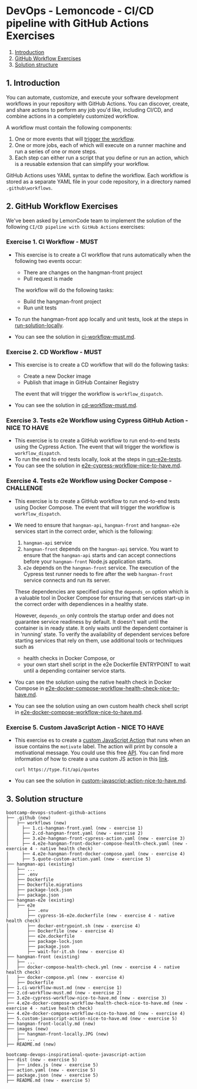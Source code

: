 # DevOps - Lemoncode - CI/CD pipeline with GitHub Actions Exercises
1. [Introduction](#intro)
2. [GitHub Workflow Exercises](#exercises)
3. [Solution structure](#structure)

<a name="intro"></a>
## 1. Introduction

You can automate, customize, and execute your software development workflows in your repository with GitHub Actions. You can discover, create, and share actions to perform any job you'd like, including CI/CD, and combine actions in a completely customized workflow.

A workflow must contain the following components:

1. One or more events that will [trigger the workflow](https://docs.github.com/en/actions/using-workflows/triggering-a-workflow).
2. One or more jobs, each of which will execute on a runner machine and run a series of one or more steps.
3. Each step can either run a script that you define or run an action, which is a reusable extension that can simplify your workflow.

GitHub Actions uses YAML syntax to define the workflow. Each workflow is stored as a separate YAML file in your code repository, in a directory named `.github\workflows`.


<a name="exercises"></a>
## 2. GitHub Workflow Exercises

We've been asked by LemonCode team to implement the solution of the following `CI/CD pipeline with GitHub Actions` exercises:

### Exercise 1. CI Workflow - MUST

* This exercise is to create a CI workflow that runs automatically when the following two events occur:
   * There are changes on the hangman-front project   
   * Pull request is made

   The workflow will do the following tasks:

   * Build the hangman-front project
   * Run unit tests

* To run the hangman-front app locally and unit tests, look at the steps in [run-solution-locally](./hangman-front-locally.md).

* You can see the solution in [ci-workflow-must.md](https://github.com/monicacrespo/bootcamp-devops-student-github-actions/tree/main/1.ci-workflow-must.md).


### Exercise 2. CD Workflow - MUST

* This exercise is to create a CD workflow that will do the following tasks:

   * Create a new Docker image 
   * Publish that image in GitHub Container Registry

   The event that will trigger the workflow is `workflow_dispatch`.

* You can see the solution in [cd-workflow-must.md](https://github.com/monicacrespo/bootcamp-devops-student-github-actions/tree/main/2.cd-workflow-must.md).


### Exercise 3. Tests e2e Workflow using Cypress GitHub Action - NICE TO HAVE

* This exercise is to create a GitHub workflow to run end-to-end tests using the Cypress Action. The event that will trigger the workflow is `workflow_dispatch`.
* To run the end to end tests locally, look at the steps in [run-e2e-tests](./hangman-front-locally.md#e2e).
* You can see the solution in [e2e-cypress-workflow-nice-to-have.md](https://github.com/monicacrespo/bootcamp-devops-student-github-actions/tree/main/3.e2e-cypress-workflow-nice-to-have.md).

### Exercise 4. Tests e2e Workflow using Docker Compose - CHALLENGE

* This exercise is to create a GitHub workflow to run end-to-end tests using Docker Compose. The event that will trigger the workflow is `workflow_dispatch`.

* We need to ensure that `hangman-api`, `hangman-front` and `hangman-e2e` services start in the correct order, which is the following:
   1. `hangman-api` service
   2. `hangman-front` depends on the `hangman-api` service. You want to ensure that the `hangman-api` starts and can accept connections before your `hangman-front` Node.js application starts. 
   3. `e2e` depends on the `hangman-front` service.  The execution of the Cypress test runner needs to fire after the web `hangman-front` service connects and run its server.

   These dependencies are specified using the `depends_on` option which is a valuable tool in Docker Compose for ensuring that services start-up in the correct order with dependiences in a healthy state.

   However, `depends_on` only controls the startup order and does not guarantee service readiness by default. It doesn't wait until the container is in ready state. It only waits until the dependent container is in 'running' state. To verify the availability of dependent services before starting services that rely on them, use additional tools or techniques such as
   * health checks in Docker Compose, or
   * your own start shell script in the e2e Dockerfile ENTRYPOINT to wait until a depending container service starts.

* You can see the solution using the native health check in Docker Compose in [e2e-docker-compose-workflow-health-check-nice-to-have.md](https://github.com/monicacrespo/bootcamp-devops-student-github-actions/tree/main/4.e2e-docker-compose-workflow-health-check-nice-to-have.md).

* You can see the solution using an own custom health check shell script in [e2e-docker-compose-workflow-nice-to-have.md](https://github.com/monicacrespo/bootcamp-devops-student-github-actions/tree/main/4.e2e-docker-compose-workflow-nice-to-have.md).

### Exercise 5. Custom JavaScript Action - NICE TO HAVE

* This exercise es to create a [custom JavaScript Action](https://github.com/Lemoncode/bootcamp-devops-lemoncode/tree/master/03-cd/exercises#4-crea-una-custom-javascript-action---opcional) that runs when an issue contains the `motivate` label. The action will print by console a motivational message. You could use this free [API](https://type.fit/#%7B%22text%22:%22Welcome%20to%20Type.fit!%5CnA%20keyboard%20typing%20practice%20web%20application.%5CnDesigned%20for%20the%20improvement%20of%20typing%20speed%20along%20with%20accuracy.%22%7D). You can find more information of how to create a una custom JS action in this [link](https://docs.github.com/es/actions/creating-actions/creating-a-javascript-action).

   `curl https://type.fit/api/quotes`

* You can see the solution in [custom-javascript-action-nice-to-have.md](https://github.com/monicacrespo/bootcamp-devops-student-github-actions/tree/main/5.custom-javascript-action-nice-to-have.md).

<a name="structure"></a>
## 3. Solution structure

```
bootcamp-devops-student-github-actions
├── .github (new) 
│   ├── workflows (new)
│     ├── 1.ci-hangman-front.yaml (new - exercise 1)
│     ├── 2.cd-hangman-front.yaml (new - exercise 2)
│     ├── 3.e2e-hangman-front-cypress-action.yaml (new - exercise 3)
│     ├── 4.e2e-hangman-front-docker-compose-health-check.yaml (new - exercise 4 - native health check)
│     ├── 4.e2e-hangman-front-docker-compose.yaml (new - exercise 4)
│     ├── 5.quote-custom-action.yaml (new - exercise 5)
├── hangman-api (existing)
│   ├── ...
│   ├── .env 
│   ├── Dockerfile 
│   ├── Dockerfile.migrations 
│   ├── package-lock.json 
│   ├── package.json 
├── hangman-e2e (existing)
│   ├── e2e
│       ├── .env 
│       ├── cypress-16-e2e.dockerfile (new - exercise 4 - native health check)
│       ├── docker-entrypoint.sh (new - exercise 4)
│       ├── Dockerfile (new - exercise 4)
│       ├── e2e.dockerfile
│       ├── package-lock.json 
│       ├── package.json 
│       ├── wait-for-it.sh (new - exercise 4)
├── hangman-front (existing)
│   ├── ...
│   ├── docker-compose-health-check.yml (new - exercise 4 - native health check) 
│   ├── docker-compose.yml (new - exercise 4) 
│   ├── Dockerfile 
├── 1.ci-workflow-must.md (new - exercise 1)
├── 2.cd-workflow-must.md (new - exercise 2)
├── 3.e2e-cypress-workflow-nice-to-have.md (new - exercise 3)
├── 4.e2e-docker-compose-workflow-health-check-nice-to-have.md (new - exercise 4 - native health check)
├── 4.e2e-docker-compose-workflow-nice-to-have.md (new - exercise 4)
├── 5.custom-javascript-action-nice-to-have.md (new - exercise 5)
├── hangman-front-locally.md (new)
├── images (new)
│   ├── hangman-front-locally.JPG (new)
│   ├── ...
├── README.md (new)
```

```
bootcamp-devops-inspirational-quote-javascript-action
├── dist (new - exercise 5) 
│   ├── index.js (new - exercise 5)
├── action.yaml (new - exercise 5)
├── package.json (new - exercise 5)
├── README.md (new - exercise 5)
```